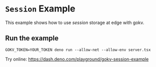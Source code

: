 # `Session` Example

This example shows how to use _session_ storage at edge with gokv.

## Run the example

```
GOKV_TOKEN=YOUR_TOKEN deno run --allow-net --allow-env server.tsx
```

Try online: https://dash.deno.com/playground/gokv-session-example
